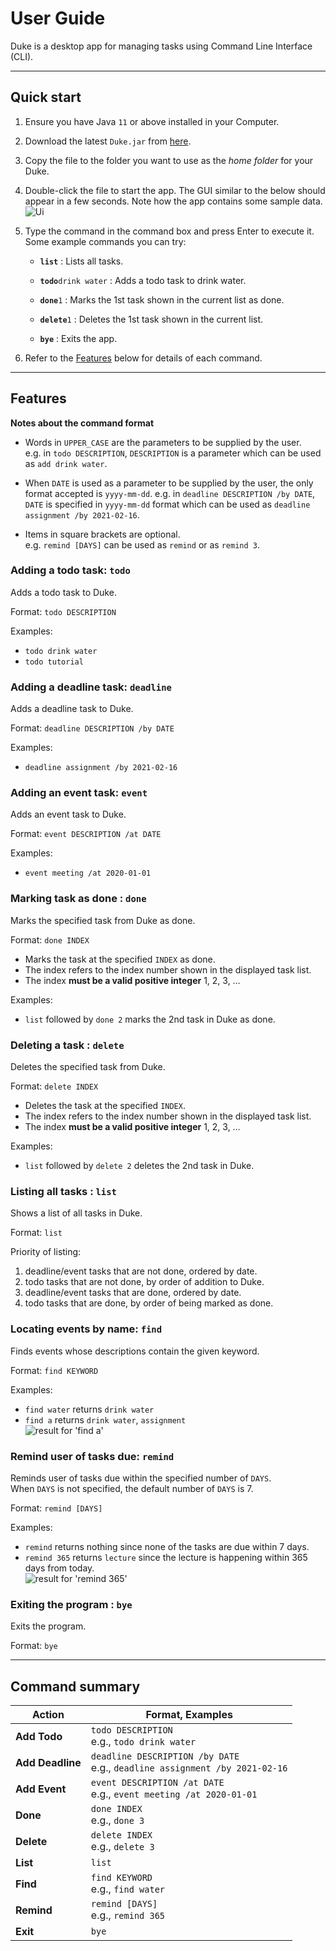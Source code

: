 # User Guide

Duke is a desktop app for managing tasks using Command Line Interface (CLI).

--------------------------------------------------------------------------------------------------------------------

## Quick start

1. Ensure you have Java `11` or above installed in your Computer.

1. Download the latest `Duke.jar` from [here](https://github.com/Ellevy/ip/releases/tag/A-Jar).

1. Copy the file to the folder you want to use as the _home folder_ for your Duke.

1. Double-click the file to start the app. The GUI similar to the below should appear in a few seconds. 
   Note how the app contains some sample data.<br>
   ![Ui](Ui.png)

1. Type the command in the command box and press Enter to execute it. 
   <br>
   Some example commands you can try:

    * **`list`** : Lists all tasks.

    * **`todo`**`drink water` : Adds a todo task to drink water.

    * **`done`**`1` : Marks the 1st task shown in the current list as done.

    * **`delete`**`1` : Deletes the 1st task shown in the current list.
    
    * **`bye`** : Exits the app.

1. Refer to the [Features](#features) below for details of each command.

--------------------------------------------------------------------------------------------------------------------

## Features 

<div markdown="block" class="alert alert-info">

**Notes about the command format**<br>

* Words in `UPPER_CASE` are the parameters to be supplied by the user.<br>
  e.g. in `todo DESCRIPTION`, `DESCRIPTION` is a parameter which can be used as `add drink water`.

* When `DATE` is used as a parameter to be supplied by the user, the only format accepted is `yyyy-mm-dd`.
  e.g. in `deadline DESCRIPTION /by DATE`, `DATE` is specified in `yyyy-mm-dd` format which can be used as
  `deadline assignment /by 2021-02-16`.

* Items in square brackets are optional.<br>
  e.g. `remind [DAYS]` can be used as `remind` or as `remind 3`.
  
</div>

### Adding a todo task: `todo`
Adds a todo task to Duke.

Format: `todo DESCRIPTION`

Examples:
* `todo drink water`
* `todo tutorial`

### Adding a deadline task: `deadline`
Adds a deadline task to Duke.

Format: `deadline DESCRIPTION /by DATE`

Examples:
* `deadline assignment /by 2021-02-16`

### Adding an event task: `event`
Adds an event task to Duke.

Format: `event DESCRIPTION /at DATE`

Examples:
* `event meeting /at 2020-01-01`

### Marking task as done : `done`

Marks the specified task from Duke as done.

Format: `done INDEX`

* Marks the task at the specified `INDEX` as done.
* The index refers to the index number shown in the displayed task list.
* The index **must be a valid positive integer** 1, 2, 3, …​

Examples:
* `list` followed by `done 2` marks the 2nd task in Duke as done.

### Deleting a task : `delete`

Deletes the specified task from Duke.

Format: `delete INDEX`

* Deletes the task at the specified `INDEX`.
* The index refers to the index number shown in the displayed task list.
* The index **must be a valid positive integer** 1, 2, 3, …​

Examples:
* `list` followed by `delete 2` deletes the 2nd task in Duke.

### Listing all tasks : `list`

Shows a list of all tasks in Duke. 

Format: `list`  

Priority of listing:
1. deadline/event tasks that are not done, ordered by date.
2. todo tasks that are not done, by order of addition to Duke.
3. deadline/event tasks that are done, ordered by date.
4. todo tasks that are done, by order of being marked as done.

### Locating events by name: `find`

Finds events whose descriptions contain the given keyword.

Format: `find KEYWORD`

Examples:
* `find water` returns `drink water`
* `find a` returns `drink water`, `assignment`<br>
  ![result for 'find a'](findA.png)

### Remind user of tasks due: `remind`

Reminds user of tasks due within the specified number of `DAYS`. <br>
When `DAYS` is not specified, the default number of `DAYS` is 7.

Format: `remind [DAYS]`

Examples:
* `remind` returns nothing since none of the tasks are due within 7 days.
* `remind 365` returns `lecture` since the lecture is happening within 365 days from today. <br>
  ![result for 'remind 365'](remind365Result.png)

### Exiting the program : `bye`

Exits the program.

Format: `bye`

--------------------------------------------------------------------------------------------------------------------

## Command summary

Action | Format, Examples
--------|------------------
**Add Todo** | `todo DESCRIPTION` <br> e.g., `todo drink water`
**Add Deadline** | `deadline DESCRIPTION /by DATE` <br> e.g., `deadline assignment /by 2021-02-16` 
**Add Event** | `event DESCRIPTION /at DATE` <br> e.g., `event meeting /at 2020-01-01`
**Done** | `done INDEX`<br> e.g., `done 3`
**Delete** | `delete INDEX`<br> e.g., `delete 3`
**List** | `list`
**Find** | `find KEYWORD`<br> e.g., `find water`
**Remind** | `remind [DAYS]`<br> e.g., `remind 365`
**Exit** | `bye`